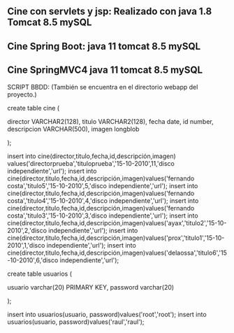 Cine con servlets y jsp:
Realizado con java 1.8
Tomcat 8.5
mySQL
------------------------
Cine Spring Boot:
java 11
tomcat 8.5
mySQL
------------------------
Cine SpringMVC4
java 11
tomcat 8.5
mySQL
------------------------

SCRIPT BBDD: (También se encuentra en el directorio webapp del proyecto.)

create table cine (

director VARCHAR2(128),
titulo VARCHAR2(128),
fecha date,
id number,
descripcion VARCHAR(500),
imagen longblob

);

insert into cine(director,titulo,fecha,id,descripción,imagen) values('directorprueba','tituloprueba','15-10-2010',11,'disco independiente','url');
insert into cine(director,titulo,fecha,id,descripción,imagen)values('fernando costa','titulo5','15-10-2010',5,'disco independiente','url');
insert into cine(director,titulo,fecha,id,descripción,imagen)values('fernando costa','titulo4','15-10-2010',4,'disco independiente','url');
insert into cine(director,titulo,fecha,id,descripción,imagen)values('fernando costa','titulo3','15-10-2010',3,'disco independiente','url');
insert into cine(director,titulo,fecha,id,descripción,imagen)values('ayax','titulo2','15-10-2010',2,'disco independiente','url');
insert into cine(director,titulo,fecha,id,descripción,imagen)values('prox','titulo1','15-10-2010',1,'disco independiente','url');
insert into cine(director,titulo,fecha,id,descripción,imagen)values('delaossa','titulo6','15-10-2010',6,'disco independiente','url');

create table usuarios (

usuario varchar(20) PRIMARY KEY,
password varchar(20)

);

insert into usuarios(usuario, password)values('root','root');
insert into usuarios(usuario, password)values('raul','raul');


